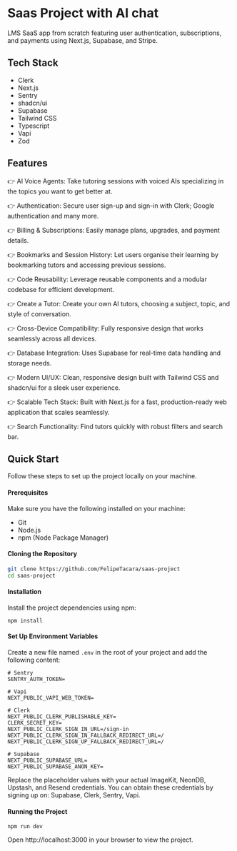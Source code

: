 
# Saas Project with AI chat

LMS SaaS app from scratch featuring user authentication, subscriptions, and payments using Next.js, Supabase, and Stripe.

## Tech Stack
- Clerk
- Next.js
- Sentry
- shadcn/ui
- Supabase
- Tailwind CSS
- Typescript
- Vapi
- Zod

## Features
👉 AI Voice Agents: Take tutoring sessions with voiced AIs specializing in the topics you want to get better at.

👉 Authentication: Secure user sign-up and sign-in with Clerk; Google authentication and many more.

👉 Billing & Subscriptions: Easily manage plans, upgrades, and payment details.

👉 Bookmarks and Session History: Let users organise their learning by bookmarking tutors and accessing previous sessions.

👉 Code Reusability: Leverage reusable components and a modular codebase for efficient development.

👉 Create a Tutor: Create your own AI tutors, choosing a subject, topic, and style of conversation.

👉 Cross-Device Compatibility: Fully responsive design that works seamlessly across all devices.

👉 Database Integration: Uses Supabase for real-time data handling and storage needs.

👉 Modern UI/UX: Clean, responsive design built with Tailwind CSS and shadcn/ui for a sleek user experience.

👉 Scalable Tech Stack: Built with Next.js for a fast, production-ready web application that scales seamlessly.

👉 Search Functionality: Find tutors quickly with robust filters and search bar.

## Quick Start
Follow these steps to set up the project locally on your machine.

#### Prerequisites

Make sure you have the following installed on your machine:

- Git
- Node.js
- npm (Node Package Manager)
#### Cloning the Repository
```bash
git clone https://github.com/FelipeTacara/saas-project
cd saas-project
```
#### Installation

Install the project dependencies using npm:
```base
npm install
```
#### Set Up Environment Variables

Create a new file named `.env` in the root of your project and add the following content:
```base
# Sentry
SENTRY_AUTH_TOKEN=

# Vapi
NEXT_PUBLIC_VAPI_WEB_TOKEN=

# Clerk
NEXT_PUBLIC_CLERK_PUBLISHABLE_KEY=
CLERK_SECRET_KEY=
NEXT_PUBLIC_CLERK_SIGN_IN_URL=/sign-in
NEXT_PUBLIC_CLERK_SIGN_IN_FALLBACK_REDIRECT_URL=/
NEXT_PUBLIC_CLERK_SIGN_UP_FALLBACK_REDIRECT_URL=/

# Supabase
NEXT_PUBLIC_SUPABASE_URL=
NEXT_PUBLIC_SUPABASE_ANON_KEY=
```
Replace the placeholder values with your actual ImageKit, NeonDB, Upstash, and Resend credentials. You can obtain these credentials by signing up on: Supabase, Clerk, Sentry, Vapi.

#### Running the Project
```base
npm run dev
```
Open http://localhost:3000 in your browser to view the project.
